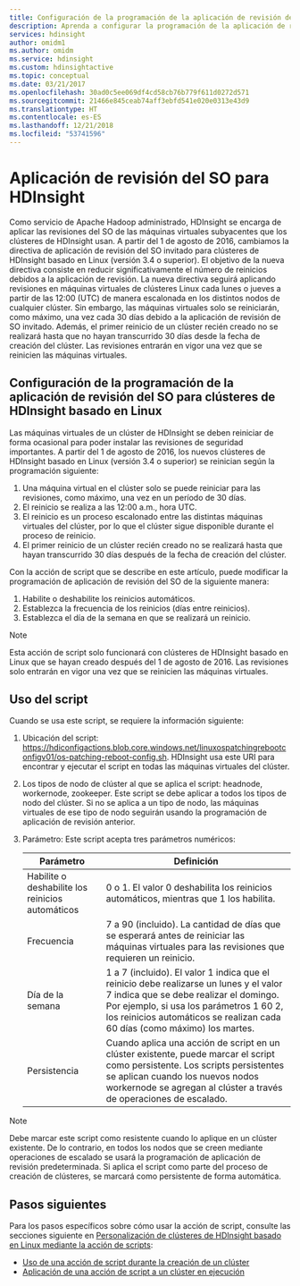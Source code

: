 ```yaml
---
title: Configuración de la programación de la aplicación de revisión del SO para clústeres de HDInsight basado en Linux para Azure
description: Aprenda a configurar la programación de la aplicación de revisión del SO para clústeres de HDInsight basado en Linux.
services: hdinsight
author: omidm1
ms.author: omidm
ms.service: hdinsight
ms.custom: hdinsightactive
ms.topic: conceptual
ms.date: 03/21/2017
ms.openlocfilehash: 30ad0c5ee069df4cd58cb76b779f611d0272d571
ms.sourcegitcommit: 21466e845ceab74aff3ebfd541e020e0313e43d9
ms.translationtype: HT
ms.contentlocale: es-ES
ms.lasthandoff: 12/21/2018
ms.locfileid: "53741596"
---
```

# <a name="os-patching-for-hdinsight"></a>Aplicación de revisión del SO para HDInsight 
Como servicio de Apache Hadoop administrado, HDInsight se encarga de aplicar las revisiones del SO de las máquinas virtuales subyacentes que los clústeres de HDInsight usan. A partir del 1 de agosto de 2016, cambiamos la directiva de aplicación de revisión del SO invitado para clústeres de HDInsight basado en Linux (versión 3.4 o superior). El objetivo de la nueva directiva consiste en reducir significativamente el número de reinicios debidos a la aplicación de revisión. La nueva directiva seguirá aplicando revisiones en máquinas virtuales de clústeres Linux cada lunes o jueves a partir de las 12:00 (UTC) de manera escalonada en los distintos nodos de cualquier clúster. Sin embargo, las máquinas virtuales solo se reiniciarán, como máximo, una vez cada 30 días debido a la aplicación de revisión de SO invitado. Además, el primer reinicio de un clúster recién creado no se realizará hasta que no hayan transcurrido 30 días desde la fecha de creación del clúster. Las revisiones entrarán en vigor una vez que se reinicien las máquinas virtuales.

## <a name="how-to-configure-the-os-patching-schedule-for-linux-based-hdinsight-clusters"></a>Configuración de la programación de la aplicación de revisión del SO para clústeres de HDInsight basado en Linux
Las máquinas virtuales de un clúster de HDInsight se deben reiniciar de forma ocasional para poder instalar las revisiones de seguridad importantes. A partir del 1 de agosto de 2016, los nuevos clústeres de HDInsight basado en Linux (versión 3.4 o superior) se reinician según la programación siguiente:

1. Una máquina virtual en el clúster solo se puede reiniciar para las revisiones, como máximo, una vez en un período de 30 días.
2. El reinicio se realiza a las 12:00 a.m., hora UTC.
3. El reinicio es un proceso escalonado entre las distintas máquinas virtuales del clúster, por lo que el clúster sigue disponible durante el proceso de reinicio.
4. El primer reinicio de un clúster recién creado no se realizará hasta que hayan transcurrido 30 días después de la fecha de creación del clúster.

Con la acción de script que se describe en este artículo, puede modificar la programación de aplicación de revisión del SO de la siguiente manera:
1. Habilite o deshabilite los reinicios automáticos.
2. Establezca la frecuencia de los reinicios (días entre reinicios).
3. Establezca el día de la semana en que se realizará un reinicio.

> [!NOTE]  
> Esta acción de script solo funcionará con clústeres de HDInsight basado en Linux que se hayan creado después del 1 de agosto de 2016. Las revisiones solo entrarán en vigor una vez que se reinicien las máquinas virtuales. 

## <a name="how-to-use-the-script"></a>Uso del script 

Cuando se usa este script, se requiere la información siguiente:
1. Ubicación del script: https://hdiconfigactions.blob.core.windows.net/linuxospatchingrebootconfigv01/os-patching-reboot-config.sh.  HDInsight usa este URI para encontrar y ejecutar el script en todas las máquinas virtuales del clúster.
  
2. Los tipos de nodo de clúster al que se aplica el script: headnode, workernode, zookeeper. Este script se debe aplicar a todos los tipos de nodo del clúster. Si no se aplica a un tipo de nodo, las máquinas virtuales de ese tipo de nodo seguirán usando la programación de aplicación de revisión anterior.


3.  Parámetro: Este script acepta tres parámetros numéricos:

    | Parámetro | Definición |
    | --- | --- |
    | Habilite o deshabilite los reinicios automáticos |0 o 1. El valor 0 deshabilita los reinicios automáticos, mientras que 1 los habilita. |
    | Frecuencia |7 a 90 (incluido). La cantidad de días que se esperará antes de reiniciar las máquinas virtuales para las revisiones que requieren un reinicio. |
    | Día de la semana |1 a 7 (incluido). El valor 1 indica que el reinicio debe realizarse un lunes y el valor 7 indica que se debe realizar el domingo. Por ejemplo, si usa los parámetros 1 60 2, los reinicios automáticos se realizan cada 60 días (como máximo) los martes. |
    | Persistencia |Cuando aplica una acción de script en un clúster existente, puede marcar el script como persistente. Los scripts persistentes se aplican cuando los nuevos nodos workernode se agregan al clúster a través de operaciones de escalado. |

> [!NOTE]  
> Debe marcar este script como resistente cuando lo aplique en un clúster existente. De lo contrario, en todos los nodos que se creen mediante operaciones de escalado se usará la programación de aplicación de revisión predeterminada.  Si aplica el script como parte del proceso de creación de clústeres, se marcará como persistente de forma automática.

## <a name="next-steps"></a>Pasos siguientes

Para los pasos específicos sobre cómo usar la acción de script, consulte las secciones siguiente en [Personalización de clústeres de HDInsight basado en Linux mediante la acción de scripts](hdinsight-hadoop-customize-cluster-linux.md):

* [Uso de una acción de script durante la creación de un clúster](hdinsight-hadoop-customize-cluster-linux.md#use-a-script-action-during-cluster-creation)
* [Aplicación de una acción de script a un clúster en ejecución](hdinsight-hadoop-customize-cluster-linux.md#apply-a-script-action-to-a-running-cluster)
